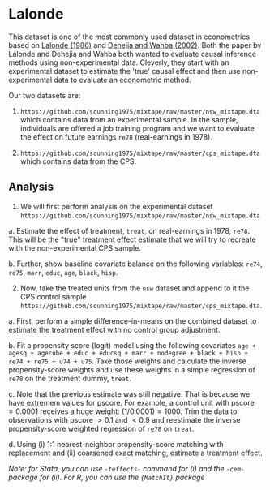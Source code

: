 # Lalonde

This dataset is one of the most commonly used dataset in econometrics based on [Lalonde (1986)](https://econpapers.repec.org/article/aeaaecrev/v_3a76_3ay_3a1986_3ai_3a4_3ap_3a604-20.htm) and [Dehejia and Wahba (2002)](https://www.uh.edu/~adkugler/Dehejia&Wahba.pdf). Both the paper by Lalonde and Dehejia and Wahba both wanted to evaluate causal inference methods using non-experimental data. Cleverly, they start with an experimental dataset to estimate the 'true' causal effect and then use non-experimental data to evaluate an econometric method.

Our two datasets are:

1. `https://github.com/scunning1975/mixtape/raw/master/nsw_mixtape.dta` which contains data from an experimental sample. In the sample, individuals are offered a job training program and we want to evaluate the effect on future earnings `re78` (real-earnings in 1978).

2. `https://github.com/scunning1975/mixtape/raw/master/cps_mixtape.dta` which contains data from the CPS.


## Analysis

1. We will first perform analysis on the experimental dataset `https://github.com/scunning1975/mixtape/raw/master/nsw_mixtape.dta`

a. Estimate the effect of treatment, `treat`, on real-earnings in 1978, `re78`. This will be the "true" treatment effect estimate that we will try to recreate with the non-experimental CPS sample. 

b. Further, show baseline covariate balance on the following variables: `re74`, `re75`, `marr`, `educ`, `age`, `black`, `hisp`. 

2. Now, take the treated units from the `nsw` dataset and append to it the CPS control sample `https://github.com/scunning1975/mixtape/raw/master/cps_mixtape.dta`. 

a. First, perform a simple difference-in-means on the combined dataset to estimate the treatment effect with no control group adjustment.

b. Fit a propensity score (logit) model using the following covariates `age + agesq + agecube + educ + educsq + marr + nodegree + black + hisp + re74 + re75 + u74 + u75`. Take those weights and calculate the inverse propensity-score weights and use these weights in a simple regression of `re78` on the treatment dummy, `treat`. 

c. Note that the previous estimate was still negative. That is because we have extremem values for pscore. For example, a control unit with pscore $=0.0001$ receives a huge weight: $(1/0.0001) = 1000$. Trim the data to observations with pscore $> 0.1$ and $< 0.9$ and reestimate the inverse propensity-score weighted regression of `re78` on `treat`.

d. Using (i) 1:1 nearest-neighbor propensity-score matching with replacement and (ii) coarsened exact matching, estimate a treatment effect. 

*Note: for Stata, you can use `-teffects-` command for (i) and the `-cem-` package for (ii). For R, you can use the `{MatchIt}` package*


